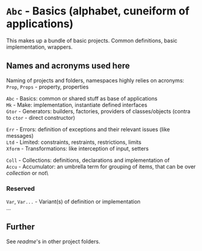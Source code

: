 # `Abc` - Basics (alphabet, cuneiform of applications)

This makes up a bundle of basic projects. Common definitions, basic implementation, wrappers.

## Names and acronyms used here

Naming of projects and folders, namespaces highly relies on acronyms:\
`Prop`, `Props` - property, properties

`Abc` - Basics: common or shared stuff as base of applications\
`Mk` - Make: implementation, instantiate defined interfaces\
`Gtor` - Generators: builders, factories, providers of classes/objects (contra to `ctor` - direct constructor)

`Err` - Errors: definition of exceptions and their relevant issues (like messages)\
`Ltd` - Limited: constraints, restraints, restrictions, limits\
`Xform` - Transformations: like interception of input, setters

`Coll` - Collections: definitions, declarations and implementation of\
`Accu` - Accumulator: an umbrella term for grouping of items, that can be over *collection* or not\


### Reserved

`Var`, `Var...` - Variant(s) of definition or implementation\
...

## Further

See *readme*'s in other project folders.


